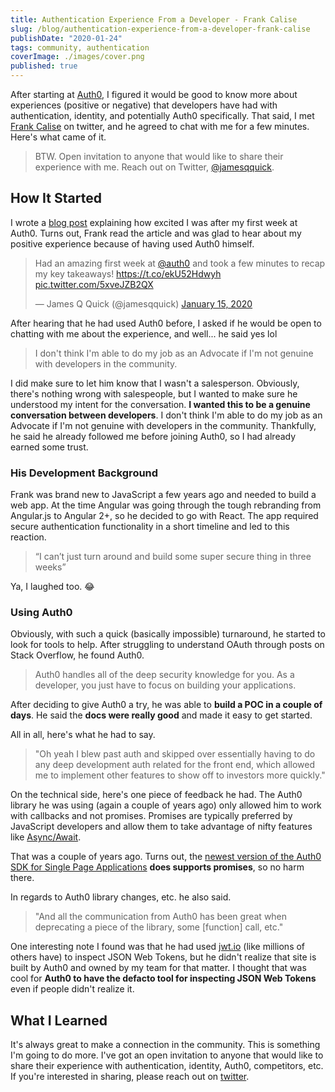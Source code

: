 ```yaml
---
title: Authentication Experience From a Developer - Frank Calise
slug: /blog/authentication-experience-from-a-developer-frank-calise
publishDate: "2020-01-24"
tags: community, authentication
coverImage: ./images/cover.png
published: true
---
```


After starting at [Auth0](https://auth0.com/), I figured it would be good to know more about experiences (positive or negative) that developers have had with authentication, identity, and potentially Auth0 specifically. That said, I met [Frank Calise](https://twitter.com/frankcalise) on twitter, and he agreed to chat with me for a few minutes. Here's what came of it.

> BTW. Open invitation to anyone that would like to share their experience with me. Reach out on Twitter, [@jamesqquick](https://twitter.com/jamesqquick).

## How It Started

I wrote a [blog post](https://www.jamesqquick.com/blog/my-first-week-at-auth0) explaining how excited I was after my first week at Auth0. Turns out, Frank read the article and was glad to hear about my positive experience because of having used Auth0 himself.

<blockquote class="twitter-tweet"><p lang="en" dir="ltr">Had an amazing first week at <a href="https://twitter.com/auth0?ref_src=twsrc%5Etfw">@auth0</a> and took a few minutes to recap my key takeaways! <a href="https://t.co/ekU52Hdwyh">https://t.co/ekU52Hdwyh</a> <a href="https://t.co/5xveJZB2QX">pic.twitter.com/5xveJZB2QX</a></p>&mdash; James Q Quick (@jamesqquick) <a href="https://twitter.com/jamesqquick/status/1217552055705001985?ref_src=twsrc%5Etfw">January 15, 2020</a></blockquote>

After hearing that he had used Auth0 before, I asked if he would be open to chatting with me about the experience, and well... he said yes lol

> I don't think I'm able to do my job as an Advocate if I'm not genuine with developers in the community.

I did make sure to let him know that I wasn't a salesperson. Obviously, there's nothing wrong with salespeople, but I wanted to make sure he understood my intent for the conversation. **I wanted this to be a genuine conversation between developers**. I don't think I'm able to do my job as an Advocate if I'm not genuine with developers in the community. Thankfully, he said he already followed me before joining Auth0, so I had already earned some trust.

### His Development Background

Frank was brand new to JavaScript a few years ago and needed to build a web app. At the time Angular was going through the tough rebranding from Angular.js to Angular 2+, so he decided to go with React. The app required secure authentication functionality in a short timeline and led to this reaction.

> “I can’t just turn around and build some super secure thing in three weeks”

Ya, I laughed too. 😂

### Using Auth0

Obviously, with such a quick (basically impossible) turnaround, he started to look for tools to help. After struggling to understand OAuth through posts on Stack Overflow, he found Auth0.

> Auth0 handles all of the deep security knowledge for you. As a developer, you just have to focus on building your applications.

After deciding to give Auth0 a try, he was able to **build a POC in a couple of days**. He said the **docs were really good** and made it easy to get started.

All in all, here's what he had to say.

> "Oh yeah I blew past auth and skipped over essentially having to do any deep development auth related for the front end, which allowed me to implement other features to show off to investors more quickly."

On the technical side, here's one piece of feedback he had. The Auth0 library he was using (again a couple of years ago) only allowed him to work with callbacks and not promises. Promises are typically preferred by JavaScript developers and allow them to take advantage of nifty features like [Async/Await](https://developer.mozilla.org/en-US/docs/Web/JavaScript/Reference/Statements/async_function).

That was a couple of years ago. Turns out, the [newest version of the Auth0 SDK for Single Page Applications](https://auth0.com/docs/libraries/auth0-spa-js) **does supports promises**, so no harm there.

In regards to Auth0 library changes, etc. he also said.

> "And all the communication from Auth0 has been great when deprecating a piece of the library, some [function] call, etc."

One interesting note I found was that he had used [jwt.io](http://jwt.io) (like millions of others have) to inspect JSON Web Tokens, but he didn't realize that site is built by Auth0 and owned by my team for that matter. I thought that was cool for **Auth0 to have the defacto tool for inspecting JSON Web Tokens** even if people didn't realize it.

## What I Learned

It's always great to make a connection in the community.
This is something I'm going to do more. I've got an open invitation to anyone that would like to share their experience with authentication, identity, Auth0, competitors, etc. If you're interested in sharing, please reach out on [twitter](https://twitter.com/jamesqquick).
